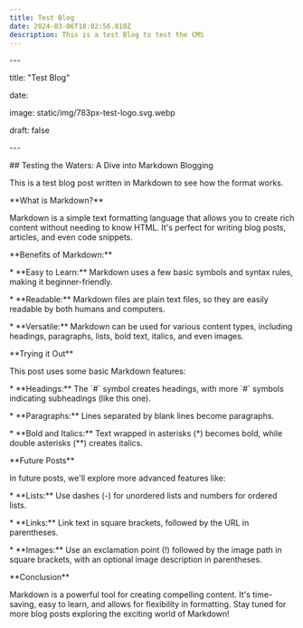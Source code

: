 ```yaml
---
title: Test Blog
date: 2024-03-06T18:02:56.010Z
description: This is a test Blog to test the CMS
---
```

\---

title: "Test Blog"

date: 

image: static/img/783px-test-logo.svg.webp

draft: false

\---

\## Testing the Waters: A Dive into Markdown Blogging

This is a test blog post written in Markdown to see how the format works. 

\*\*What is Markdown?\*\*

Markdown is a simple text formatting language that allows you to create rich content without needing to know HTML. It's perfect for writing blog posts, articles, and even code snippets.

\*\*Benefits of Markdown:\*\*

\* \*\*Easy to Learn:\** Markdown uses a few basic symbols and syntax rules, making it beginner-friendly.

\* \*\*Readable:\** Markdown files are plain text files, so they are easily readable by both humans and computers.

\* \*\*Versatile:\**  Markdown can be used for various content types, including headings, paragraphs, lists, bold text, italics, and even images.

\*\*Trying it Out\*\*

This post uses some basic Markdown features:

\* \*\*Headings:\**  The \`#\` symbol creates headings, with more \`#\` symbols indicating subheadings (like this one).

\* \*\*Paragraphs:\** Lines separated by blank lines become paragraphs.

\* \*\*Bold and Italics:\*\* Text wrapped in asterisks (\*) becomes bold, while double asterisks (\*\*) creates italics.

\*\*Future Posts\*\*

In future posts, we'll explore more advanced features like:

\* \*\*Lists:\**  Use dashes (-) for unordered lists and numbers for ordered lists.

\* \*\*Links:\** Link text in square brackets, followed by the URL in parentheses. 

\* \*\*Images:\**  Use an exclamation point (!) followed by the image path in square brackets, with an optional image description in parentheses.

\*\*Conclusion\*\*

Markdown is a powerful tool for creating compelling content. It's time-saving, easy to learn, and allows for flexibility in formatting. Stay tuned for more blog posts exploring the exciting world of Markdown!
